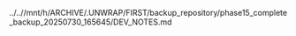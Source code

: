 ../..//mnt/h/ARCHIVE/.UNWRAP/FIRST/backup_repository/phase15_complete_backup_20250730_165645/DEV_NOTES.md